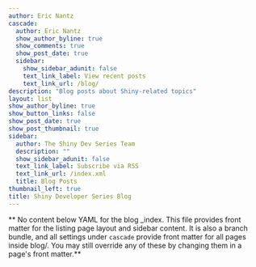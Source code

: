 ```yaml
---
author: Eric Nantz
cascade:
  author: Eric Nantz
  show_author_byline: true
  show_comments: true
  show_post_date: true
  sidebar:
    show_sidebar_adunit: false
    text_link_label: View recent posts
    text_link_url: /blog/
description: "Blog posts about Shiny-related topics"
layout: list
show_author_byline: true
show_button_links: false
show_post_date: true
show_post_thumbnail: true
sidebar:
  author: The Shiny Dev Series Team
  description: ""
  show_sidebar_adunit: false
  text_link_label: Subscribe via RSS
  text_link_url: /index.xml
  title: Blog Posts
thumbnail_left: true
title: Shiny Developer Series Blog
---
```


** No content below YAML for the blog _index. This file provides front matter for the listing page layout and sidebar content. It is also a branch bundle, and all settings under `cascade` provide front matter for all pages inside blog/. You may still override any of these by changing them in a page's front matter.**
